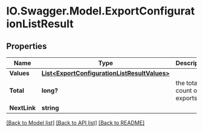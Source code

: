 # IO.Swagger.Model.ExportConfigurationListResult
## Properties

Name | Type | Description | Notes
------------ | ------------- | ------------- | -------------
**Values** | [**List&lt;ExportConfigurationListResultValues&gt;**](ExportConfigurationListResultValues.md) |  | 
**Total** | **long?** | the total count of exports | [optional] 
**NextLink** | **string** |  | [optional] 

[[Back to Model list]](../README.md#documentation-for-models) [[Back to API list]](../README.md#documentation-for-api-endpoints) [[Back to README]](../README.md)

